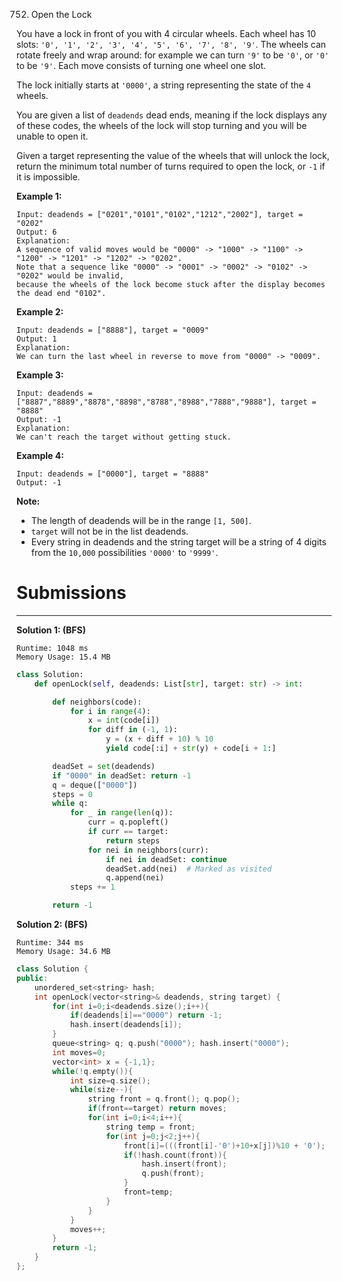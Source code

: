 752. Open the Lock

You have a lock in front of you with 4 circular wheels. Each wheel has 10 slots: `'0', '1', '2', '3', '4', '5', '6', '7', '8', '9'`. The wheels can rotate freely and wrap around: for example we can turn `'9'` to be `'0'`, or `'0'` to be `'9'`. Each move consists of turning one wheel one slot.

The lock initially starts at `'0000'`, a string representing the state of the `4` wheels.

You are given a list of `deadends` dead ends, meaning if the lock displays any of these codes, the wheels of the lock will stop turning and you will be unable to open it.

Given a target representing the value of the wheels that will unlock the lock, return the minimum total number of turns required to open the lock, or `-1` if it is impossible.

**Example 1:**
```
Input: deadends = ["0201","0101","0102","1212","2002"], target = "0202"
Output: 6
Explanation:
A sequence of valid moves would be "0000" -> "1000" -> "1100" -> "1200" -> "1201" -> "1202" -> "0202".
Note that a sequence like "0000" -> "0001" -> "0002" -> "0102" -> "0202" would be invalid,
because the wheels of the lock become stuck after the display becomes the dead end "0102".
```

**Example 2:**
```
Input: deadends = ["8888"], target = "0009"
Output: 1
Explanation:
We can turn the last wheel in reverse to move from "0000" -> "0009".
```

**Example 3:**
```
Input: deadends = ["8887","8889","8878","8898","8788","8988","7888","9888"], target = "8888"
Output: -1
Explanation:
We can't reach the target without getting stuck.
```

**Example 4:**
```
Input: deadends = ["0000"], target = "8888"
Output: -1
```

**Note:**

* The length of deadends will be in the range `[1, 500]`.
* `target` will not be in the list deadends.
* Every string in deadends and the string target will be a string of 4 digits from the `10,000` possibilities `'0000'` to `'9999'`.

# Submissions
---
**Solution 1: (BFS)**
```
Runtime: 1048 ms
Memory Usage: 15.4 MB
```
```python
class Solution:
    def openLock(self, deadends: List[str], target: str) -> int:

        def neighbors(code):
            for i in range(4):
                x = int(code[i])
                for diff in (-1, 1):
                    y = (x + diff + 10) % 10
                    yield code[:i] + str(y) + code[i + 1:]

        deadSet = set(deadends)
        if "0000" in deadSet: return -1
        q = deque(["0000"])
        steps = 0
        while q:
            for _ in range(len(q)):
                curr = q.popleft()
                if curr == target:
                    return steps
                for nei in neighbors(curr):
                    if nei in deadSet: continue
                    deadSet.add(nei)  # Marked as visited
                    q.append(nei)
            steps += 1

        return -1
```

**Solution 2: (BFS)**
```
Runtime: 344 ms
Memory Usage: 34.6 MB
```
```c++
class Solution {
public:
    unordered_set<string> hash;
    int openLock(vector<string>& deadends, string target) {
        for(int i=0;i<deadends.size();i++){
            if(deadends[i]=="0000") return -1;
            hash.insert(deadends[i]);
        }
        queue<string> q; q.push("0000"); hash.insert("0000");
        int moves=0;
        vector<int> x = {-1,1};
        while(!q.empty()){
            int size=q.size();
            while(size--){
                string front = q.front(); q.pop();
                if(front==target) return moves;
                for(int i=0;i<4;i++){
                    string temp = front;
                    for(int j=0;j<2;j++){
                        front[i]=(((front[i]-'0')+10+x[j])%10 + '0');
                        if(!hash.count(front)){
                            hash.insert(front);
                            q.push(front);
                        }
                        front=temp;
                    }
                }
            }
            moves++;
        }
        return -1;
    }
};
```
